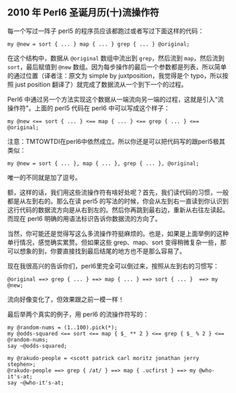 ## 2010 年 Perl6 圣诞月历(十)流操作符

每一个写过一阵子 perl5 的程序员应该都跑过或者写过下面这样的代码：

    my @new = sort { ... } map { ... } grep { ... } @original;

在这个结构中，数据从 `@original` 数组中流出到 `grep`，然后流到 `map`，然后流到 `sort`，最后赋值到 `@new` 数组。因为每步操作的最后一个参数都是列表，所以简单的通过位置（译者注：原文为 simple by juxtposition，我觉得是个 typo，所以按照 just position 翻译了）就完成了数据流从一个到下一个的过程。

Perl6 中通过另一个方法实现这个数据从一端流向另一端的过程，这就是引入“流操作符”。上面的 perl5 代码在 perl6 中可以写成这个样子：

    my @new <== sort { ... } <== map { ... } <== grep { ... } <== @original;

注意：TMTOWTDI在perl6中依然成立。所以你还是可以把代码写的跟perl5极其类似：

    my @new = sort { ... }, map { ... }, grep { ... }, @original;

唯一的不同就是加了逗号。

额，这样的话，我们用这些流操作符有啥好处呢？首先，我们读代码的习惯，一般都是从左到右的。那么在读 perl5 的写法的时候，你会从左到右一直读到你认识到这行代码的数据流方向是从右到左的。然后你再跳到最右边，重新从右往左读起。而现在 perl6 明确的用语法标识告诉你数据流的方向了。

当然，你可能还是觉得写这么多流操作符挺麻烦的。也是，如果是上面举例的这种单行情况，感觉确实累赘。但如果这些 grep、map、sort 变得稍微复杂一些，那可以想象的到，你要直接找到最后结尾的地方也不是那么容易了。

现在我很高兴的告诉你们，perl6里完全可以倒过来，按照从左到右的习惯写：

    @original ==> grep { ... } ==> map { ... } ==> sort { ... }  ==> my @new;

流向好像变化了，但效果跟之前一模一样！

最后举两个真实的例子，用 perl6 的流操作符写的：

    my @random-nums = (1..100).pick(*);
    my @odds-squared <== sort <== map { $_ ** 2 } <== grep { $_ % 2 } <== @random-nums;
    say ~@odds-squared;
    
    my @rakudo-people = <scott patrick carl moritz jonathan jerry stephen>;
    @rakudo-people ==> grep { /at/ } ==> map { .ucfirst } ==> my @who-it's-at;
    say ~@who-it's-at;

